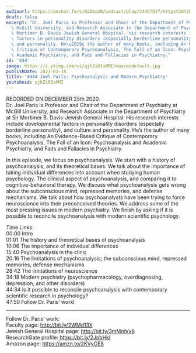 ```yaml
---
audiourl: https://anchor.fm/s/822ba20/podcast/play/24457037/https%3A%2F%2Fd3ctxlq1ktw2nl.cloudfront.net%2Fstaging%2F2020-11-27%2F3297dcd6-9bc7-f0bb-cbfc-dab54ca6f66e.m4a
draft: false
excerpt: "Dr. Joel Paris is Professor and Chair of the Department of Psychiatry at\
  \ McGill University, and Research Associate in the Department of Psychiatry at Sir\
  \ Mortimer B. Davis-Jewish General Hospital. His research interests include developmental\
  \ factors in personality disorders (especially borderline personality), and culture\
  \ and personality. He\u2019s the author of many books, including An Evidence-Based\
  \ Critique of Contemporary Psychoanalysis, The Fall of an Icon: Psychoanalysis and\
  \ Academic Psychiatry, and Fads and Fallacies in Psychiatry."
id: '444'
image: https://i.ytimg.com/vi/qjhZi01sMMI/maxresdefault.jpg
publishDate: 2021-03-18
title: '#444 Joel Paris: Psychoanalysis and Modern Psychiatry'
youtubeid: qjhZi01sMMI
---
```

<div class="timelinks">

RECORDED ON DECEMBER 25th 2020.  
Dr. Joel Paris is Professor and Chair of the Department of Psychiatry at McGill University, and Research Associate in the Department of Psychiatry at Sir Mortimer B. Davis-Jewish General Hospital. His research interests include developmental factors in personality disorders (especially borderline personality), and culture and personality. He’s the author of many books, including An Evidence-Based Critique of Contemporary Psychoanalysis, The Fall of an Icon: Psychoanalysis and Academic Psychiatry, and Fads and Fallacies in Psychiatry.

In this episode, we focus on psychoanalysis. We start with a history of psychoanalysis, and its theoretical bases. We talk about the importance of taking individual differences into account when studying human psychology. The clinical aspect of psychoanalysis, and comparing it to cognitive-behavioral therapy. We discuss what psychoanalysis gets wrong about the subconscious mind, repressed memories, and defense mechanisms. We talk about how psychoanalysts have been trying to force neuroscience into their preconceived theories. We address some of the most pressing issues in modern psychiatry. We finish by asking if it is possible to reconcile psychoanalysis with modern scientific psychology.

Time Links:  
<time>00:00</time> Intro  
<time>01:01</time> The history and theoretical bases of psychoanalysis  
<time>10:06</time> The importance of individual differences  
<time>15:40</time> Psychoanalysis in the clinic  
<time>20:16</time> The limitations of psychoanalysis; the subconscious mind, repressed memories, defense mechanisms  
<time>28:42</time> The limitations of neuroscience  
<time>34:18</time> Modern psychiatry (psychopharmacology, overdiagnosing, depression, and other disorders)  
<time>44:34</time> Is it possible to reconcile psychoanalysis with contemporary scientific research in psychology?  
<time>47:50</time> Follow Dr. Paris’ work!

---

Follow Dr. Paris’ work:  
Faculty page: http://bit.ly/2WMd13X  
Jewish General Hospital page: http://bit.ly/3mMmVx9  
ResearchGate profile: https://bit.ly/2JpbHkI  
Amazon page: https://amzn.to/2KVyGE8
</div>

